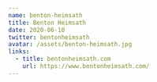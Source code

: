 ```yaml
---
name: benton-heimsath
title: Benton Heimsath
date: 2020-06-10
twitter: bentonheimsath
avatar: /assets/benton-heimsath.jpg
links:
  - title: bentonheimsath.com
    url: https://www.bentonheimsath.com/
---
```

